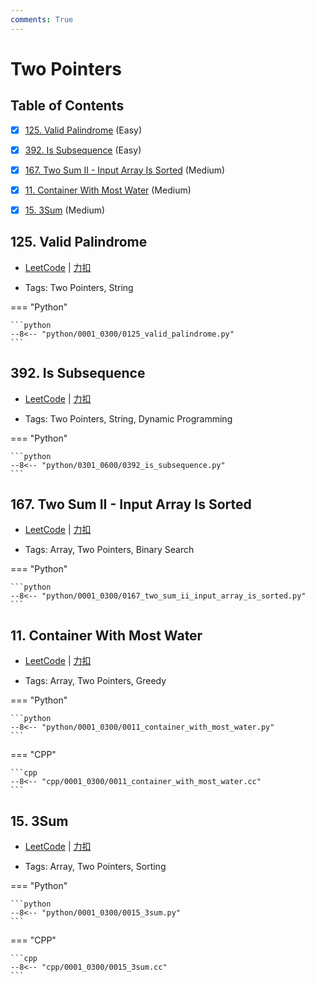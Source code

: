 ```yaml
---
comments: True
---
```


# Two Pointers

## Table of Contents

- [x] [125. Valid Palindrome](#125-valid-palindrome) (Easy)
- [x] [392. Is Subsequence](#392-is-subsequence) (Easy)
- [x] [167. Two Sum II - Input Array Is Sorted](#167-two-sum-ii-input-array-is-sorted) (Medium)
- [x] [11. Container With Most Water](#11-container-with-most-water) (Medium)
- [x] [15. 3Sum](#15-3sum) (Medium)


## 125. Valid Palindrome

-    [LeetCode](https://leetcode.com/problems/valid-palindrome/) | [力扣](https://leetcode.cn/problems/valid-palindrome/)

-   Tags: Two Pointers, String

=== "Python"

    ```python
    --8<-- "python/0001_0300/0125_valid_palindrome.py"
    ```



## 392. Is Subsequence

-    [LeetCode](https://leetcode.com/problems/is-subsequence/) | [力扣](https://leetcode.cn/problems/is-subsequence/)

-   Tags: Two Pointers, String, Dynamic Programming

=== "Python"

    ```python
    --8<-- "python/0301_0600/0392_is_subsequence.py"
    ```



## 167. Two Sum II - Input Array Is Sorted

-    [LeetCode](https://leetcode.com/problems/two-sum-ii-input-array-is-sorted/) | [力扣](https://leetcode.cn/problems/two-sum-ii-input-array-is-sorted/)

-   Tags: Array, Two Pointers, Binary Search

=== "Python"

    ```python
    --8<-- "python/0001_0300/0167_two_sum_ii_input_array_is_sorted.py"
    ```



## 11. Container With Most Water

-    [LeetCode](https://leetcode.com/problems/container-with-most-water/) | [力扣](https://leetcode.cn/problems/container-with-most-water/)

-   Tags: Array, Two Pointers, Greedy

=== "Python"

    ```python
    --8<-- "python/0001_0300/0011_container_with_most_water.py"
    ```

=== "CPP"

    ```cpp
    --8<-- "cpp/0001_0300/0011_container_with_most_water.cc"
    ```



## 15. 3Sum

-    [LeetCode](https://leetcode.com/problems/3sum/) | [力扣](https://leetcode.cn/problems/3sum/)

-   Tags: Array, Two Pointers, Sorting

=== "Python"

    ```python
    --8<-- "python/0001_0300/0015_3sum.py"
    ```

=== "CPP"

    ```cpp
    --8<-- "cpp/0001_0300/0015_3sum.cc"
    ```



